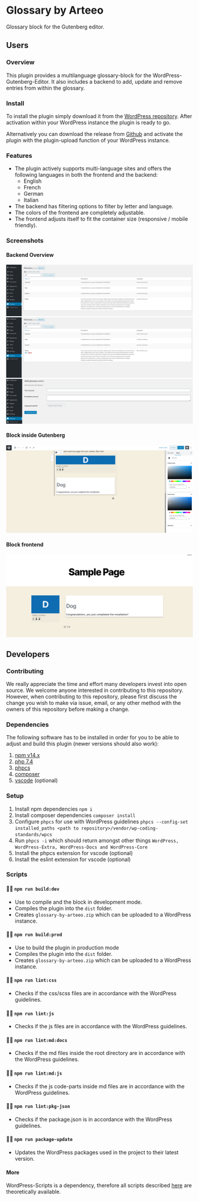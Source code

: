 # Glossary by Arteeo

Glossary block for the Gutenberg editor.

## Users

### Overview 

This plugin provides a multilanguage glossary-block for the WordPress-Gutenberg-Editor. It also includes a backend to add, update and remove entries from within the glossary.

### Install

To install the plugin simply download it from the [WordPress repository](https://wordpress.org/plugins/search/glossary-by-arteeo/). After activation within your WordPress instance the plugin is ready to go.

Alternatively you can download the release from [Github](https://github.com/Arteeo/glossary-by-arteeo) and activate the 
plugin with the plugin-upload function of your WordPress instance.

### Features

- The plugin actively supports multi-language sites and offers the following languages in both the frontend and the backend:
    - English
    - French
    - German
    - Italian
- The backend has filtering options to filter by letter and language. 
- The colors of the frontend are completely adjustable.
- The frontend adjusts itself to fit the container size (responsive / mobile friendly).

### Screenshots

#### Backend Overview

![Backend overview](assets/screenshot-1.png)
![Backend overview with buttons](assets/screenshot-2.png)
![Backend add entry](assets/screenshot-5.png)
#### Block inside Gutenberg

![Block inside Editor](assets/screenshot-3.png)

#### Block frontend

![Block frontend](assets/screenshot-4.png)

## Developers

### Contributing

We really appreciate the time and effort many developers invest into open source. We welcome anyone interested in contributing to this repository. However, when contributing to this repository, please first discuss the change you wish to make via issue, email, or any other method with the owners of this repository before making a change.

### Dependencies

The following software has to be installed in order for you to be able to adjust and build this plugin (newer versions should also work):

1. [npm v14.x](https://github.com/nodesource/distributions)
2. [php 7.4](https://www.php.net/)
3. [phpcs](https://github.com/squizlabs/PHP_CodeSniffer)
4. [composer](https://getcomposer.org/)
5. [vscode](https://code.visualstudio.com/) (optional)

### Setup

1. Install npm dependencies `npm i`
2. Install composer dependencies `composer install`
3. Configure `phpcs` for use with WordPress guidelines `phpcs --config-set installed_paths <path to repository>/vendor/wp-coding-standards/wpcs`
4. Run `phpcs -i` which should return amongst other things `WordPress, WordPress-Extra, WordPress-Docs and WordPress-Core`
5. Install the phpcs extension for vscode (optional)
6. Install the eslint extension for vscode (optional)

### Scripts

#### 📜📜  `npm run build:dev`

- Use to compile and the block in development mode.
- Compiles the plugin into the `dist` folder.
- Creates `glossary-by-arteeo.zip` which can be uploaded to a WordPress instance.

#### 📜📜 `npm run build:prod`

- Use to build the plugin in production mode
- Compiles the plugin into the `dist` folder.
- Creates `glossary-by-arteeo.zip` which can be uploaded to a WordPress instance.

#### 📜📜 `npm run lint:css`

- Checks if the css/scss files are in accordance with the WordPress guidelines.

#### 📜📜 `npm run lint:js`

- Checks if the js files are in accordance with the WordPress guidelines.

#### 📜📜 `npm run lint:md:docs`

- Checks if the md files inside the root directory are in accordance with the WordPress guidelines.

#### 📜📜 `npm run lint:md:js`

- Checks if the js code-parts inside md files are in accordance with the WordPress guidelines.

#### 📜📜 `npm run lint:pkg-json`

- Checks if the package.json is in accordance with the WordPress guidelines.

#### 📜📜 `npm run package-update`

- Updates the WordPress packages used in the project to their latest version.

#### More

WordPress-Scripts is a dependency, therefore all scripts described [here](https://developer.wordpress.org/block-editor/packages/packages-scripts/) are theoretically available.
